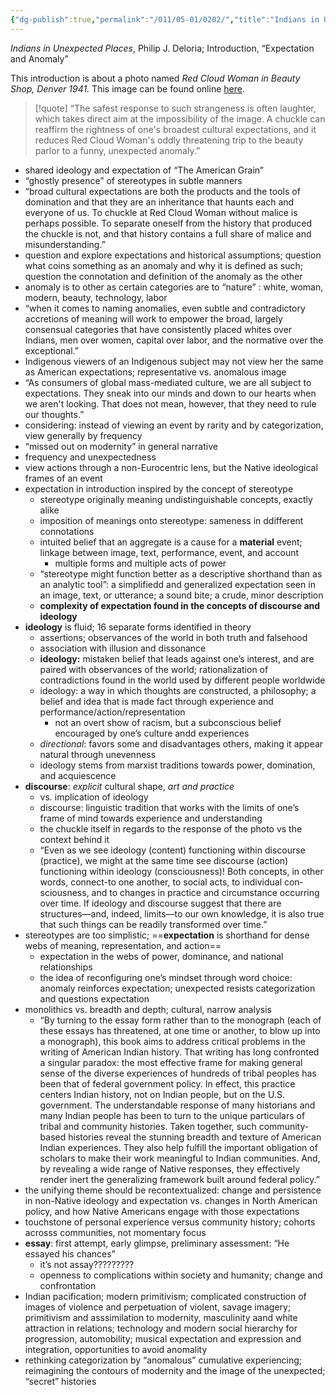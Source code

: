 ```yaml
---
{"dg-publish":true,"permalink":"/011/05-01/0202/","title":"Indians in Unexpected Places, Introduction","tags":["ETHNS350"],"noteIcon":"1","created":"2024-09-26T13:45:04.153-07:00","updated":"2024-09-26T15:29:03.076-07:00"}
---
```


*Indians in Unexpected Places*, Philip J. Deloria; Introduction, “Expectation and Anomaly”

This introduction is about a photo named *Red Cloud Woman in Beauty Shop, Denver 1941.* This image can be found online [here](https://digital.denverlibrary.org/digital/collection/p15330coll22/id/32817/).

>[!quote] “The safest response to such strangeness is often laughter, which takes direct aim at the impossibility of the image. A chuckle can reaffirm the right­ness of one's broadest cultural expectations, and it reduces Red Cloud Woman's oddly threatening trip to the beauty parlor to a funny, unex­pected anomaly.”
- shared ideology and expectation of “The American Grain”
- “ghostly presence” of stereotypes in subtle manners
- “broad cultural expectations are both the products and the tools of domination and that they are an inheritance that haunts each and everyone of us. To chuckle at Red Cloud Woman without malice is perhaps possible. To separate oneself from the history that produced the chuckle is not, and that history contains a full share of malice and misunder­standing.”
- question and explore expectations and historical assumptions; question what coins something as an anomaly and why it is defined as such; question the connotation and definition of the anomaly as the other
- anomaly is to other as certain categories are to “nature” : white, woman, modern, beauty, technology, labor
- “when it comes to naming anomalies, even subtle and contradictory accretions of meaning will work to empower the broad, largely consensual categories that have consis­tently placed whites over Indians, men over women, capital over labor, and the normative over the exceptional.”
- Indigenous viewers of an Indigenous subject may not view her the same as American expectations; representative vs. anomalous image
- “As consumers of global mass-mediated culture, we are all subject to expectations. They sneak into our minds and down to our hearts when we aren't looking. That does not mean, however, that they need to rule our thoughts.”
- considering: instead of viewing an event by rarity and by categorization, view generally by frequency
- “missed out on modernity” in general narrative
- frequency and unexpectedness
- view actions through a non-Eurocentric lens, but the Native ideological frames of an event
- expectation in introduction inspired by the concept of stereotype
	- stereotype originally meaning undistinguishable concepts, exactly alike
	- imposition of meanings onto stereotype: sameness in ddifferent connotations
	- intuited belief that an aggregate is a cause for a **material** event; linkage between image, text, performance, event, and account
		- multiple forms and multiple acts of power
	- “stereotype might function better as a descriptive shorthand than as an analytic tool”: a simplifiedd and generalized expectation seen in an image, text, or utterance; a sound bite; a crude, minor description
	- **complexity of expectation found in the concepts of discourse and ideology**
- **ideology** is fluid; 16 separate forms identified in theory
	- assertions; observances of the world in both truth and falsehood
	- association with illusion and dissonance
	- **ideology:** mistaken belief that leads against one’s interest, and are paired with observances of the world; rationalization of contradictions found in the world used by different people worldwide
	- ideology: a way in which thoughts are constructed, a philosophy; a belief and idea that is made fact through experience and performance/action/representation
		- not an overt show of racism, but a subconscious belief encouraged by one’s culture andd experiences
	- *directional*: favors some and disadvantages others, making it appear natural through unevenness
	- ideology stems from marxist traditions towards power, domination, and acquiescence
- **discourse**: *explicit* cultural shape, *art and practice*
	- vs. implication of ideology
	- discourse: linguistic tradition that works with the limits of one’s frame of mind towards experience and understanding
	- the chuckle itself in regards to the response of the photo vs the context behind it
	- “Even as we see ideology (content) functioning within discourse (practice), we might at the same time see discourse (ac­tion) functioning within ideology (consciousness)! Both concepts, in other words, connect-to one another, to social acts, to individual con­sciousness, and to changes in practice and circumstance occurring over time. If ideology and discourse suggest that there are structures—and, indeed, limits—to our own knowledge, it is also true that such things can be readily transformed over time.”
- stereotypes are too simplistic; ==**expectation** is shorthand for dense webs of meaning, representation, and action==
	- expectation in the webs of power, dominance, and national relationships
	- the idea of reconfiguring one’s mindset through word choice: anomaly reinforces expectation; unexpected resists categorization and questions expectation
- monolithics vs. breadth and depth; cultural, narrow analysis
	- “By turning to the essay form rather than to the monograph (each of these essays has threatened, at one time or another, to blow up into a monograph), this book aims to address critical problems in the writing of American Indian history. That writing has long confronted a singular paradox: the most effective frame for making general sense of the diverse experiences of hundreds of tribal peoples has been that of federal government policy. In effect, this practice centers Indian history, not on Indian people, but on the U.S. government. The understandable response of many historians and many Indian people has been to turn to the unique particulars of tribal and community histories. Taken together, such community-based histories reveal the stunning breadth and texture of American Indian experiences. They also help fulfill the important obli­gation of scholars to make their work meaningful to Indian communi­ties. And, by revealing a wide range of Native responses, they effectively render inert the generalizing framework built around federal policy.”
- the unifying theme should be recontextualized: change and persistence in non-Native ideology and expectation vs. changes in North American policy, and how Native Americans engage with those expectations
- touchstone of personal experience versus community history; cohorts acrosss communities, not momentary focus
- **essay**: first attempt, early glimpse, preliminary assessment: “He essayed his chances”
	- it’s not assay?????????
	- openness to complications within society and humanity; change and confrontation
- Indian pacification; modern primitivism; complicated construction of images of violence and perpetuation of violent, savage imagery; primitivism and asssimilation to modernity, masculinity aand white attraction in relations; technology and modern social hierarchy for progression, automobility; musical expectation and expression and integration, opportunities to avoid anomality
- rethinking categorization by “anomalous” cumulative experiencing; reimagining the contours of modernity and the image of the unexpected; “secret” histories